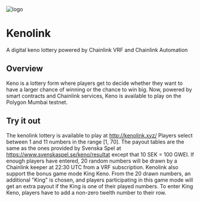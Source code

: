 ![logo](https://user-images.githubusercontent.com/34742686/202999311-e0f67890-2354-4550-b156-3eabd0232936.png)
# Kenolink

A digital keno lottery powered by Chainlink VRF and Chainlink Automation

## Overview

Keno is a lottery form where players get to decide whether they want to have a larger chance of winning or the chance to win big. Now, powered by smart contracts and Chainlink services, Keno is available to play on the Polygon Mumbai testnet.

## Try it out
The kenolink lottery is available to play at http://kenolink.xyz/
Players select between 1 and 11 numbers in the range [1, 70]. The payout tables are the same as the ones provided by Svenska Spel at https://www.svenskaspel.se/keno/resultat except that 10 SEK = 100 GWEI. If enough players have entered, 20 random numbers will be drawn by a Chainlink keeper at 22:30 UTC from a VRF subscription. 
Kenolink also support the bonus game mode King Keno. From the 20 drawn numbers, an additional "King" is chosen, and players participating in this game mode will get an extra payout if the King is one of their played numbers. To enter King Keno, players have to add a non-zero twelth number to their row.



